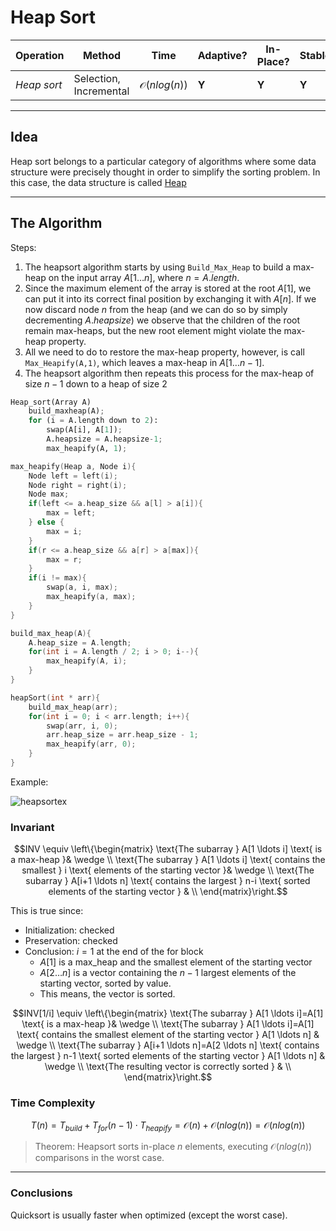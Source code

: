 # Heap Sort

| **Operation** 	| **Method**             	| **Time**               	| **Adaptive?** 	| **In-Place?** 	| **Stable?** 	| **Online?** 	|
|---------------	|------------------------	|------------------------	|---------------	|---------------	|-------------	|-------------	|
| _Heap sort_   	| Selection, Incremental 	| $\mathcal{O}(nlog(n))$ 	| **Y**         	| **Y**         	| **Y**       	| N           	|

---

## Idea

Heap sort belongs to a particular category of algorithms where some data structure were precisely thought 
in order to simplify the sorting problem. In this case, the data structure is called [Heap](https://github.com/PayThePizzo/DataStrutucures-Algorithms/blob/main/4%20-%20Heap/0%20-%20HEAP.md)

---

## The Algorithm
Steps:
1. The heapsort algorithm starts by using `Build_Max_Heap` to build a max-heap on the input array $A[1 \ldots n]$, 
where $n = A.length$. 
2. Since the maximum element of the array is stored at the root $A[1]$, we can put it into its correct final position
by exchanging it with $A[n]$. If we now discard node $n$ from the heap (and we can do so by simply decrementing 
$A.heapsize$) we observe that the children of the root remain max-heaps, but the new root element might violate 
the max-heap property. 
3. All we need to do to restore the max-heap property, however, is call `Max_Heapify(A,1)`, which leaves a max-heap 
in $A[1 \ldots n-1]$. 
4. The heapsort algorithm then repeats this process for the max-heap of size $n-1$ down to a heap of size $2$


```python
Heap_sort(Array A)
    build_maxheap(A);
    for (i = A.length down to 2):
        swap(A[i], A[1]);
        A.heapsize = A.heapsize-1;
        max_heapify(A, 1);
```

```c++
max_heapify(Heap a, Node i){
    Node left = left(i);
    Node right = right(i);
    Node max;
    if(left <= a.heap_size && a[l] > a[i]){
        max = left;
    } else {
        max = i;
    }
    if(r <= a.heap_size && a[r] > a[max]){
        max = r;
    }
    if(i != max){
        swap(a, i, max);
        max_heapify(a, max);
    }
}

build_max_heap(A){
    A.heap_size = A.length;
    for(int i = A.length / 2; i > 0; i--){
        max_heapify(A, i);
    }
}

heapSort(int * arr){
    build_max_heap(arr);
    for(int i = 0; i < arr.length; i++){
        swap(arr, i, 0);
        arr.heap_size = arr.heap_size - 1;
        max_heapify(arr, 0);
    }
}

```

Example:

![heapsortex](https://github.com/PayThePizzo/DataStrutucures-Algorithms/blob/main/Resources/heapsortex.png?raw=TRUE)

### Invariant

```math 
INV \equiv \left\{\begin{matrix}
\text{The subarray } A[1 \ldots i] \text{ is a max-heap }& \wedge \\
\text{The subarray } A[1 \ldots i] \text{ contains the smallest } i \text{ elements of the starting vector }& \wedge \\
\text{The subarray } A[i+1 \ldots n] \text{ contains the largest } n-i \text{ sorted elements of the starting vector } & \\
\end{matrix}\right.
```

This is true since:
* Initialization: checked
* Preservation: checked
* Conclusion: $i=1$ at the end of the for block
  * $A[1]$ is a max_heap and  the smallest element of the starting vector
  * $A[2 \ldots n]$ is a vector containing the $n-1$ largest elements of the starting vector, sorted
  by value. 
  * This means, the vector is sorted.

```math
INV[1/i] \equiv \left\{\begin{matrix}
\text{The subarray } A[1 \ldots i]=A[1] \text{ is a max-heap }& \wedge \\
\text{The subarray } A[1 \ldots i]=A[1] \text{ contains the smallest element of the starting vector } A[1 \ldots n] & \wedge \\
\text{The subarray } A[i+1 \ldots n]=A[2 \ldots n] \text{ contains the largest } n-1 \text{ sorted elements of the starting vector } A[1 \ldots n] & \wedge \\
\text{The resulting vector is correctly sorted } & \\
\end{matrix}\right.
```

### Time Complexity 

$$T(n) = T_{build} + T_{for}(n-1) \cdot T_{heapify} = \mathcal{O}(n) + \mathcal{O}(nlog(n)) =  \mathcal{O}(nlog(n))$$

> Theorem: Heapsort sorts in-place $n$ elements, executing $\mathcal{O}(nlog(n))$ comparisons in the worst case.

---

### Conclusions

Quicksort is usually faster when optimized (except the worst case).